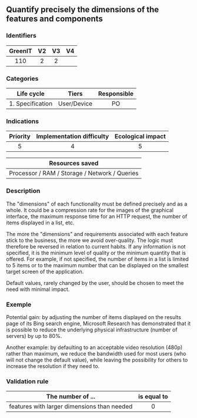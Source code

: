 ## Quantify precisely the dimensions of the features and components

### Identifiers

| GreenIT |  V2  |  V3  |  V4  |
|:-------:|:----:|:----:|:----:|
|   110   | 2  | 2  |      |

### Categories

|    Life cycle    |     Tiers     | Responsible |
|:----------------:|:-------------:|:-----------:|
| 1. Specification | User/Device   |     PO      |

### Indications

| Priority | Implementation difficulty | Ecological impact |
|:--------:|:-------------------------:|:-----------------:|
|     5    |             4             |        5          |

|               Resources saved                 |
|:---------------------------------------------:|
| Processor / RAM / Storage / Network / Queries |

### Description

The "dimensions" of each functionality must be defined precisely and as a whole. It could be
a compression rate for the images of the graphical interface, the maximum response time for an HTTP request,
the number of items displayed in a list, etc.

The more the "dimensions" and requirements associated with each feature stick to the business, the more we avoid over-quality.
The logic must therefore be reversed in relation to current habits. If any information is not specified,
it is the minimum level of quality or the minimum quantity that is offered. For example, if not specified,
the number of items in a list is limited to 5 items or to the maximum number that can be displayed on the smallest
target screen of the application.

Default values, rarely changed by the user, should be chosen to meet the need with minimal impact.

### Exemple

Potential gain: by adjusting the number of items displayed on the results page of its Bing search engine,
Microsoft Research has demonstrated that it is possible to reduce the underlying physical infrastructure
(number of servers) by up to 80%.

Another example: by defaulting to an acceptable video resolution (480p) rather than maximum, we reduce the bandwidth
used for most users (who will not change the default value), while leaving the possibility for others to increase the 
resolution if they need to.

### Validation rule

| The number of ...                            | is equal to |  
|----------------------------------------------|:-----------:|
| features with larger dimensions than needed  |       0     |
